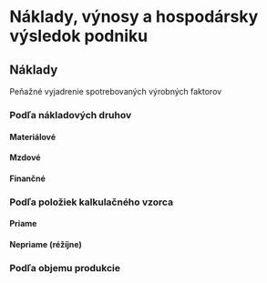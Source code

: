 # Náklady, výnosy a hospodársky výsledok podniku

## Náklady

Peňažné vyjadrenie spotrebovaných výrobných faktorov

### Podľa nákladových druhov

#### Materiálové

#### Mzdové

#### Finančné


### Podľa položiek kalkulačného vzorca

#### Priame

#### Nepriame (réžíjne)


### Podľa objemu produkcie
